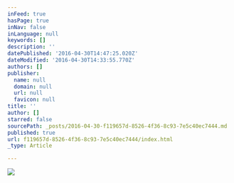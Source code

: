 ```yaml
---
inFeed: true
hasPage: true
inNav: false
inLanguage: null
keywords: []
description: ''
datePublished: '2016-04-30T14:47:25.020Z'
dateModified: '2016-04-30T14:33:55.770Z'
authors: []
publisher:
  name: null
  domain: null
  url: null
  favicon: null
title: ''
author: []
starred: false
sourcePath: _posts/2016-04-30-f119657d-8526-4f36-8c93-7e5c40ec7444.md
published: true
url: f119657d-8526-4f36-8c93-7e5c40ec7444/index.html
_type: Article

---
```

![](https://the-grid-user-content.s3-us-west-2.amazonaws.com/89c54a41-0821-4f21-bc61-c8805266a0ef.jpg)